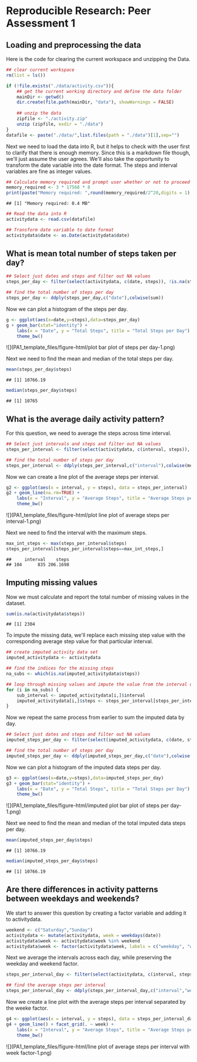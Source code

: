 # Reproducible Research: Peer Assessment 1


## Loading and preprocessing the data

Here is the code for clearing the current workspace and unzipping the Data.


```r
## clear current workspace
rm(list = ls())

if (!file.exists("./data/activity.csv")){
    ## get the current working directory and define the data folder
    mainDir <- getwd()
    dir.create(file.path(mainDir, "data"), showWarnings = FALSE)
    
    ## unzip the data
    zipfile <- "./activity.zip"
    unzip (zipfile, exdir = "./data")
}
datafile <- paste("./data/",list.files(path = "./data")[1],sep="")
```

Next we need to load the data into R, but it helps to check with the user first to clarify that there is enough memory. Since this is a markdown file though, we'll just assume the user agrees. We'll also take the opportunity to transform the date variable into the date format. The steps and interval variables are fine as integer values. 


```r
## Calculate memory required and prompt user whether or not to proceed
memory_required <- 3 * 17568 * 8
print(paste("Memory required: ",round(memory_required/2^20,digits = 1)," MB",sep=""))
```

```
## [1] "Memory required: 0.4 MB"
```

```r
## Read the data into R
activitydata <- read.csv(datafile)

## Transform date variable to date format
activitydata$date <- as.Date(activitydata$date)
```


## What is mean total number of steps taken per day?



```r
## Select just dates and steps and filter out NA values
steps_per_day <- filter(select(activitydata, c(date, steps)), !is.na(steps))

## find the total number of steps per day
steps_per_day <- ddply(steps_per_day,c("date"),colwise(sum))
```

Now we can plot a histogram of the steps per day.

```r
g <- ggplot(aes(x=date,y=steps),data=steps_per_day)
g + geom_bar(stat="identity") + 
    labs(x = "Date", y = "Total Steps", title = "Total Steps per Day") + 
    theme_bw()
```

![](PA1_template_files/figure-html/plot bar plot of steps per day-1.png)<!-- -->

Next we need to find the mean and median of the total steps per day.


```r
mean(steps_per_day$steps)
```

```
## [1] 10766.19
```

```r
median(steps_per_day$steps)
```

```
## [1] 10765
```

## What is the average daily activity pattern?

For this question, we need to average the steps across time interval.


```r
## Select just intervals and steps and filter out NA values
steps_per_interval <- filter(select(activitydata, c(interval, steps)), !is.na(steps))

## find the total number of steps per day
steps_per_interval <- ddply(steps_per_interval,c("interval"),colwise(mean))
```

Now we can create a line plot of the average steps per interval.


```r
g2 <- ggplot(aes(x = interval, y = steps), data = steps_per_interval)
g2 + geom_line(na.rm=TRUE) +     
    labs(x = "Interval", y = "Average Steps", title = "Average Steps per Interval") + 
    theme_bw()
```

![](PA1_template_files/figure-html/plot line plot of average steps per interval-1.png)<!-- -->

Next we need to find the interval with the maximum steps.


```r
max_int_steps <- max(steps_per_interval$steps)
steps_per_interval[steps_per_interval$steps==max_int_steps,]
```

```
##     interval    steps
## 104      835 206.1698
```

## Imputing missing values

Now we must calculate and report the total number of missing values in the dataset.


```r
sum(is.na(activitydata$steps))
```

```
## [1] 2304
```

To impute the missing data, we'll replace each missing step value with the corresponding average step value for that particular interval.


```r
## create imputed activity data set
imputed_activitydata <- activitydata

## find the indices for the missing steps
na_subs <- which(is.na(imputed_activitydata$steps))

## loop through missing values and impute the value from the interval data
for (i in na_subs) {
    sub_interval <- imputed_activitydata[i,]$interval
    imputed_activitydata[i,]$steps <- steps_per_interval[steps_per_interval$interval==sub_interval,]$steps
}
```

Now we repeat the same process from earlier to sum the imputed data by day.


```r
## Select just dates and steps and filter out NA values
imputed_steps_per_day <- filter(select(imputed_activitydata, c(date, steps)))

## find the total number of steps per day
imputed_steps_per_day <- ddply(imputed_steps_per_day,c("date"),colwise(sum))
```

Now we can plot a histogram of the imputed data steps per day.


```r
g3 <- ggplot(aes(x=date,y=steps),data=imputed_steps_per_day)
g3 + geom_bar(stat="identity") + 
    labs(x = "Date", y = "Total Steps", title = "Total Steps per Day") + 
    theme_bw()
```

![](PA1_template_files/figure-html/imputed plot bar plot of steps per day-1.png)<!-- -->

Next we need to find the mean and median of the total imputed data steps per day.


```r
mean(imputed_steps_per_day$steps)
```

```
## [1] 10766.19
```

```r
median(imputed_steps_per_day$steps)
```

```
## [1] 10766.19
```

## Are there differences in activity patterns between weekdays and weekends?

We start to answer this question by creating a factor variable and adding it to activitydata.


```r
weekend <- c("Saturday","Sunday")
activitydata <- mutate(activitydata, week = weekdays(date))
activitydata$week <- activitydata$week %in% weekend
activitydata$week <- factor(activitydata$week, labels = c("weekday", "weekend"))
```

Next we average the intervals across each day, while preserving the weekday and weekend factor.


```r
steps_per_interval_day <- filter(select(activitydata, c(interval, steps,week)), !is.na(steps))

## find the average steps per interval
steps_per_interval_day <- ddply(steps_per_interval_day,c("interval","week"),colwise(mean))
```

Now we create a line plot with the average steps per interval separated by the weeke factor.


```r
g4 <- ggplot(aes(x = interval, y = steps), data = steps_per_interval_day)
g4 + geom_line() + facet_grid(. ~ week) +
    labs(x = "Interval", y = "Average Steps", title = "Average Steps per Interval") + 
    theme_bw()
```

![](PA1_template_files/figure-html/line plot of average steps per interval with week factor-1.png)<!-- -->

